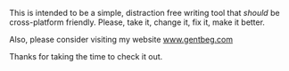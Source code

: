 This is intended to be a simple, distraction free writing tool that *should* be cross-platform friendly.
Please, take it, change it, fix it, make it better.

Also, please consider visiting my website www.gentbeg.com

Thanks for taking the time to check it out.
